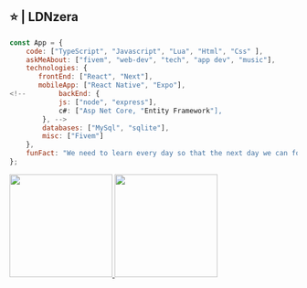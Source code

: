 ## ⭐️ | LDNzera 

```javascript
const App = {
    code: ["TypeScript", "Javascript", "Lua", "Html", "Css" ],
    askMeAbout: ["fivem", "web-dev", "tech", "app dev", "music"],
    technologies: {
       frontEnd: ["React", "Next"],
       mobileApp: ["React Native", "Expo"],
<!--        backEnd: {
            js: ["node", "express"],
            c#: ["Asp Net Core, "Entity Framework"],
        }, -->
        databases: ["MySql", "sqlite"],
        misc: ["Fivem"]
    },
    funFact: "We need to learn every day so that the next day we can forget what we learned a long time ago."
};
```
  
<a href="https://github.com/LDNzera">
  <img height="180em" src="https://github-readme-stats.vercel.app/api?username=LDNzera&theme=react&show_icons=true" style"max-width: 100%;" />
  <img height="180em" src="https://github-readme-stats.vercel.app/api/top-langs/?username=LDNzera&theme=react&layout=compact" style"max-width: 100%;" />
</a>

<br/>
